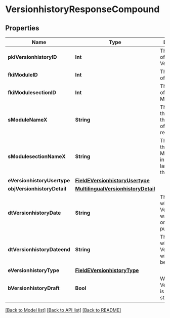 # VersionhistoryResponseCompound

## Properties
Name | Type | Description | Notes
------------ | ------------- | ------------- | -------------
**pkiVersionhistoryID** | **Int** | The unique ID of the Versionhistory | 
**fkiModuleID** | **Int** | The unique ID of the Module | [optional] 
**fkiModulesectionID** | **Int** | The unique ID of the Modulesection | [optional] 
**sModuleNameX** | **String** | The Name of the Module in the language of the requester | [optional] 
**sModulesectionNameX** | **String** | The Name of the Modulesection in the language of the requester | [optional] 
**eVersionhistoryUsertype** | [**FieldEVersionhistoryUsertype**](FieldEVersionhistoryUsertype.md) |  | [optional] 
**objVersionhistoryDetail** | [**MultilingualVersionhistoryDetail**](MultilingualVersionhistoryDetail.md) |  | 
**dtVersionhistoryDate** | **String** | The date  at which the Versionhistory was published or should be published | 
**dtVersionhistoryDateend** | **String** | The date  at which the Versionhistory will no longer be visible | [optional] 
**eVersionhistoryType** | [**FieldEVersionhistoryType**](FieldEVersionhistoryType.md) |  | 
**bVersionhistoryDraft** | **Bool** | Whether the Versionhistory is published or still a draft | 

[[Back to Model list]](../README.md#documentation-for-models) [[Back to API list]](../README.md#documentation-for-api-endpoints) [[Back to README]](../README.md)


